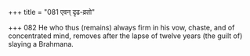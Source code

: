 +++
title = "081 एवन् दृढ-व्रतो"

+++
082	He who thus (remains) always firm in his vow, chaste, and of concentrated mind, removes after the lapse of twelve years (the guilt of) slaying a Brahmana.